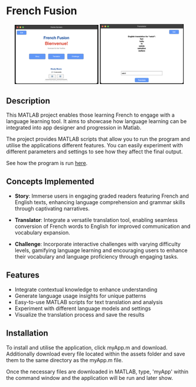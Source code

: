 # French Fusion

<div align="center">
  <img src="https://github.com/maxjtwelftree/French-Fusion/blob/5ac47af52c0a9464fd5b21e8903487b7abba00d0/Assets/Home.png" width="45%">
  <img src="https://github.com/maxjtwelftree/French-Fusion/blob/cd11a1d2463ecf48fbd9a34568c342a989cd3fc9/Assets/Translator.png" width="45%">
</div>


## Description

This MATLAB project enables those learning French to engage with a language learning tool. It aims to showcase how language learning can be integrated into app designer and progression in Matlab.

The project provides MATLAB scripts that allow you to run the program and utilise the applications different features. You can easily experiment with different parameters and settings to see how they affect the final output.

See how the program is run [here](https://drive.google.com/file/d/1I-1mSzAHfYzSwI6tz3dwOmVufgZDmtRb/view).

## Concepts Implemented

- **Story**: Immerse users in engaging graded readers featuring French and English texts, enhancing language comprehension and grammar skills through captivating narratives.

- **Translator**: Integrate a versatile translation tool, enabling seamless conversion of French words to English for improved communication and vocabulary expansion.

- **Challenge**: Incorporate interactive challenges with varying difficulty levels, gamifying language learning and encouraging users to enhance their vocabulary and language proficiency through engaging tasks.

## Features

- Integrate contextual knowledge to enhance understanding
- Generate language usage insights for unique patterns
- Easy-to-use MATLAB scripts for text translation and analysis
- Experiment with different language models and settings
- Visualize the translation process and save the results

## Installation

To install and utilise the application, click myApp.m and download. Additionally download every file located within the assets folder and save them to the same directory as the myApp.m file. 

Once the necessary files are downloaded in MATLAB, type, 'myApp' within the command window and the application will be run and later show.
